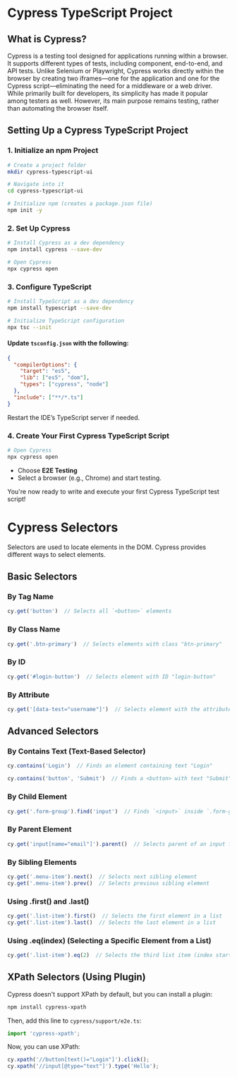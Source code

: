 # Cypress TypeScript Project

## What is Cypress?
Cypress is a testing tool designed for applications running within a browser. It supports different types of tests, including component, end-to-end, and API tests. Unlike Selenium or Playwright, Cypress works directly within the browser by creating two iframes—one for the application and one for the Cypress script—eliminating the need for a middleware or a web driver. While primarily built for developers, its simplicity has made it popular among testers as well. However, its main purpose remains testing, rather than automating the browser itself.

## Setting Up a Cypress TypeScript Project

### 1. Initialize an npm Project
```sh
# Create a project folder
mkdir cypress-typescript-ui

# Navigate into it
cd cypress-typescript-ui

# Initialize npm (creates a package.json file)
npm init -y
```

### 2. Set Up Cypress
```sh
# Install Cypress as a dev dependency
npm install cypress --save-dev

# Open Cypress
npx cypress open
```

### 3. Configure TypeScript
```sh
# Install TypeScript as a dev dependency
npm install typescript --save-dev

# Initialize TypeScript configuration
npx tsc --init
```

#### Update `tsconfig.json` with the following:
```json
{
  "compilerOptions": {
    "target": "es5",
    "lib": ["es5", "dom"],
    "types": ["cypress", "node"]
  },
  "include": ["**/*.ts"]
}
```
Restart the IDE’s TypeScript server if needed.

### 4. Create Your First Cypress TypeScript Script
```sh
# Open Cypress
npx cypress open
```
- Choose **E2E Testing**
- Select a browser (e.g., Chrome) and start testing.

You're now ready to write and execute your first Cypress TypeScript test script!

# Cypress Selectors

Selectors are used to locate elements in the DOM. Cypress provides different ways to select elements.

## **Basic Selectors**

### **By Tag Name**
```js
cy.get('button')  // Selects all `<button>` elements
```

### **By Class Name**
```js
cy.get('.btn-primary')  // Selects elements with class "btn-primary"
```

### **By ID**
```js
cy.get('#login-button')  // Selects element with ID "login-button"
```

### **By Attribute**
```js
cy.get('[data-test="username"]')  // Selects element with the attribute data-test="username"
```

## **Advanced Selectors**

### **By Contains Text (Text-Based Selector)**
```js
cy.contains('Login')  // Finds an element containing text "Login"
```
```js
cy.contains('button', 'Submit')  // Finds a <button> with text "Submit"
```

### **By Child Element**
```js
cy.get('.form-group').find('input')  // Finds `<input>` inside `.form-group`
```

### **By Parent Element**
```js
cy.get('input[name="email"]').parent()  // Selects parent of an input field
```

### **By Sibling Elements**
```js
cy.get('.menu-item').next()  // Selects next sibling element
cy.get('.menu-item').prev()  // Selects previous sibling element
```

### **Using .first() and .last()**
```js
cy.get('.list-item').first()  // Selects the first element in a list
cy.get('.list-item').last()  // Selects the last element in a list
```

### **Using .eq(index) (Selecting a Specific Element from a List)**
```js
cy.get('.list-item').eq(2)  // Selects the third list item (index starts from 0)
```

## **XPath Selectors (Using Plugin)**
Cypress doesn't support XPath by default, but you can install a plugin:
```sh
npm install cypress-xpath
```

Then, add this line to `cypress/support/e2e.ts`:
```js
import 'cypress-xpath';
```

Now, you can use XPath:
```js
cy.xpath('//button[text()="Login"]').click();
cy.xpath('//input[@type="text"]').type('Hello');
```
